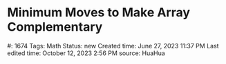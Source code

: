 # Minimum Moves to Make Array Complementary

#: 1674
Tags: Math
Status: new
Created time: June 27, 2023 11:37 PM
Last edited time: October 12, 2023 2:56 PM
source: HuaHua
